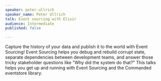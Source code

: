 ```yaml
---
speaker: peter-ullrich
speaker_name: Peter Ullrich
talk: Event sourcing with Elixir
audience: Intermediate
published: false

---
```

<p>Capture the history of your data and publish it to the world with Event Sourcing! Event Sourcing helps you debug and rebuild corrupt state, separate dependencies between development teams, and answer those tricky stakeholder questions like "Why did the system do that?" This talks helps you get up and running with Event Sourcing and the Commanded eventstore library.</p>